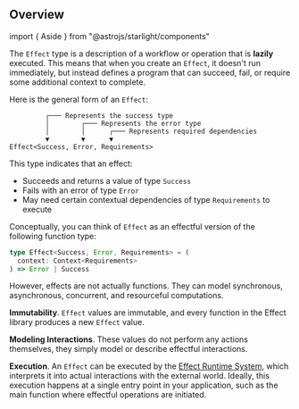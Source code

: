## Overview

import { Aside } from "@astrojs/starlight/components"

The `Effect` type is a description of a workflow or operation that is **lazily** executed. This means that when you create an `Effect`, it doesn't run immediately, but instead defines a program that can succeed, fail, or require some additional context to complete.

Here is the general form of an `Effect`:

```text showLineNumbers=false
         ┌─── Represents the success type
         │        ┌─── Represents the error type
         │        │      ┌─── Represents required dependencies
         ▼        ▼      ▼
Effect<Success, Error, Requirements>
```

This type indicates that an effect:

- Succeeds and returns a value of type `Success`
- Fails with an error of type `Error`
- May need certain contextual dependencies of type `Requirements` to execute

Conceptually, you can think of `Effect` as an effectful version of the following function type:

```ts showLineNumbers=false
type Effect<Success, Error, Requirements> = (
  context: Context<Requirements>
) => Error | Success
```

However, effects are not actually functions. They can model synchronous, asynchronous, concurrent, and resourceful computations.

**Immutability**. `Effect` values are immutable, and every function in the Effect library produces a new `Effect` value.

**Modeling Interactions**. These values do not perform any actions themselves, they simply model or describe effectful interactions.

**Execution**. An `Effect` can be executed by the [Effect Runtime System](/docs/runtime/), which interprets it into actual interactions with the external world.
Ideally, this execution happens at a single entry point in your application, such as the main function where effectful operations are initiated.
